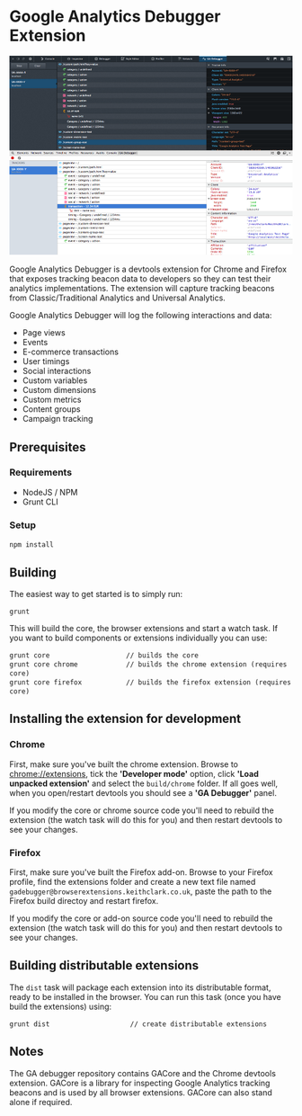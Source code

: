 # Google Analytics Debugger Extension

![Google Analytics Debugger in Chrome (above) and Firefox (below)](screengrab.png)

Google Analytics Debugger is a devtools extension for Chrome and Firefox that exposes tracking beacon data to developers so they can test their analytics implementations. The extension will capture tracking beacons from Classic/Traditional Analytics and Universal Analytics.

Google Analytics Debugger will log the following interactions and data:

* Page views
* Events
* E-commerce transactions
* User timings
* Social interactions
* Custom variables
* Custom dimensions
* Custom metrics
* Content groups
* Campaign tracking


## Prerequisites  

### Requirements

* NodeJS / NPM
* Grunt CLI


### Setup

    npm install


## Building

The easiest way to get started is to simply run:

    grunt

This will build the core, the browser extensions and start a watch task. If you want to build components or extensions individually you can use:

    grunt core                   // builds the core
    grunt core chrome            // builds the chrome extension (requires core)
    grunt core firefox           // builds the firefox extension (requires core)


## Installing the extension for development

### Chrome

First, make sure you've built the chrome extension. Browse to [chrome://extensions](chrome://extensions/), tick the **'Developer mode'** option, click **'Load unpacked extension'** and select the `build/chrome` folder. If all goes well, when you open/restart devtools you should see a **'GA Debugger'** panel.

If you modify the core or chrome source code you'll need to rebuild the extension (the watch task will do this for you) and then restart devtools to see your changes.

### Firefox

First, make sure you've built the Firefox add-on. Browse to your Firefox profile, find the extensions folder and create a new text file named `gadebugger@browserextensions.keithclark.co.uk`, paste the path to the Firefox build directoy and restart firefox.

If you modify the core or add-on source code you'll need to rebuild the extension (the watch task will do this for you) and then restart devtools to see your changes.


## Building distributable extensions

The `dist` task will package each extension into its distributable format, ready to be installed in the browser. You can run this task (once you have build the extensions) using:

	grunt dist                    // create distributable extensions


## Notes

The GA debugger repository contains GACore and the Chrome devtools extension. GACore is a library for inspecting Google Analytics tracking beacons and is used by all browser extensions. GACore can also stand alone if required.
